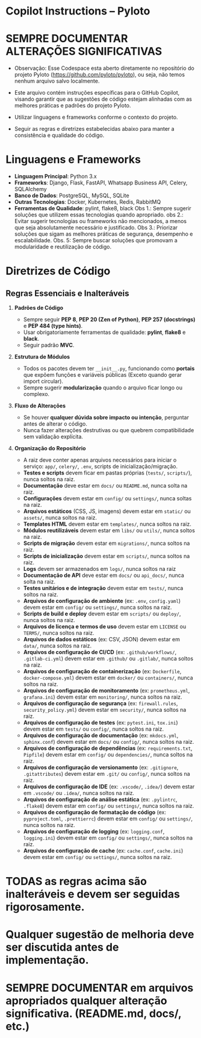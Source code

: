 # Copilot Instructions – Pyloto
# SEMPRE DOCUMENTAR ALTERAÇÕES SIGNIFICATIVAS
- Observação: Esse Codespace esta aberto diretamente no repositório do projeto Pyloto (https://github.com/pyloto/pyloto), ou seja, não temos nenhum arquivo salvo localmente.

- Este arquivo contém instruções específicas para o GitHub Copilot, visando garantir que as sugestões de código estejam alinhadas com as melhores práticas e padrões do projeto Pyloto.
- Utilizar linguagens e frameworks conforme o contexto do projeto.
- Seguir as regras e diretrizes estabelecidas abaixo para manter a consistência e qualidade do código.

# Linguagens e Frameworks
- **Linguagem Principal**: Python 3.x
- **Frameworks**: Django, Flask, FastAPI, Whatsapp Business API, Celery, SQLAlchemy
- **Banco de Dados**: PostgreSQL, MySQL, SQLite
- **Outras Tecnologias**: Docker, Kubernetes, Redis, RabbitMQ
- **Ferramentas de Qualidade**: pylint, flake8, black
Obs 1.: Sempre sugerir soluções que utilizem essas tecnologias quando apropriado.
obs 2.: Evitar sugerir tecnologias ou frameworks não mencionados, a menos que seja absolutamente necessário e justificado.
Obs 3.: Priorizar soluções que sigam as melhores práticas de segurança, desempenho e escalabilidade.
Obs. 5: Sempre buscar soluções que promovam a modularidade e reutilização de código.

# Diretrizes de Código

## Regras Essenciais e Inalteráveis

1. **Padrões de Código**  
   - Sempre seguir **PEP 8**, **PEP 20 (Zen of Python)**, **PEP 257 (docstrings)** e **PEP 484 (type hints)**.  
   - Usar obrigatoriamente ferramentas de qualidade: **pylint**, **flake8** e **black**.  
   - Seguir padrão **MVC**.  

2. **Estrutura de Módulos**  
   - Todos os pacotes devem ter `__init__.py`, funcionando como **portais** que expõem funções e variáveis públicas (Exceto quando gerar import circular).  
   - Sempre sugerir **modularização** quando o arquivo ficar longo ou complexo.  

3. **Fluxo de Alterações**  
   - Se houver **qualquer dúvida sobre impacto ou intenção**, perguntar antes de alterar o código.  
   - Nunca fazer alterações destrutivas ou que quebrem compatibilidade sem validação explícita.  

4. **Organização do Repositório**  
   - A raiz deve conter apenas arquivos necessários para iniciar o serviço: `app/`, `celery/`, `.env`, scripts de inicialização/migração.  
   - **Testes e scripts** devem ficar em pastas próprias (`tests/`, `scripts/`), nunca soltos na raiz.  
    - **Documentação** deve estar em `docs/` ou `README.md`, nunca solta na raiz.
    - **Configurações** devem estar em `config/` ou `settings/`, nunca soltas na raiz.  
    - **Arquivos estáticos** (CSS, JS, imagens) devem estar em `static/` ou `assets/`, nunca soltos na raiz.
    - **Templates HTML** devem estar em `templates/`, nunca soltos na raiz.
    - **Módulos reutilizáveis** devem estar em `libs/` ou `utils/`, nunca soltos na raiz.
    - **Scripts de migração** devem estar em `migrations/`, nunca soltos na raiz.
    - **Scripts de inicialização** devem estar em `scripts/`, nunca soltos na raiz.
    - **Logs** devem ser armazenados em `logs/`, nunca soltos na raiz
    - **Documentação de API** deve estar em `docs/` ou `api_docs/`, nunca solta na raiz.
    - **Testes unitários e de integração** devem estar em `tests/`, nunca soltos na raiz.
    - **Arquivos de configuração de ambiente** (ex: `.env`, `config.yaml`) devem estar em `config/` ou `settings/`, nunca soltos na raiz.
    - **Scripts de build e deploy** devem estar em `scripts/` ou `deploy/`, nunca soltos na raiz.
    - **Arquivos de licença e termos de uso** devem estar em `LICENSE` ou `TERMS/`, nunca soltos na raiz.
    - **Arquivos de dados estáticos** (ex: CSV, JSON) devem estar em `data/`, nunca soltos na raiz.
    - **Arquivos de configuração de CI/CD** (ex: `.github/workflows/`, `.gitlab-ci.yml`) devem estar em `.github/` ou `.gitlab/`, nunca soltos na raiz.
    - **Arquivos de configuração de containerização** (ex: `Dockerfile`, `docker-compose.yml`) devem estar em `docker/` ou `containers/`, nunca soltos na raiz.
    - **Arquivos de configuração de monitoramento** (ex: `prometheus.yml`, `grafana.ini`) devem estar em `monitoring/`, nunca soltos na raiz.
    - **Arquivos de configuração de segurança** (ex: `firewall.rules`, `security_policy.yml`) devem estar em `security/`, nunca soltos na raiz.
    - **Arquivos de configuração de testes** (ex: `pytest.ini`, `tox.ini`) devem estar em `tests/` ou `config/`, nunca soltos na raiz.
    - **Arquivos de configuração de documentação** (ex: `mkdocs.yml`, `sphinx.conf`) devem estar em `docs/` ou `config/`, nunca soltos na raiz.
    - **Arquivos de configuração de dependências** (ex: `requirements.txt`, `Pipfile`) devem estar em `config/` ou `dependencies/`, nunca soltos na raiz.
    - **Arquivos de configuração de versionamento** (ex: `.gitignore`, `.gitattributes`) devem estar em `.git/` ou `config/`, nunca soltos na raiz.
    - **Arquivos de configuração de IDE** (ex: `.vscode/`, `.idea/`) devem estar em `.vscode/` ou `.idea/`, nunca soltos na raiz.
    - **Arquivos de configuração de análise estática** (ex: `.pylintrc`, `.flake8`) devem estar em `config/` ou `settings/`, nunca soltos na raiz.
    - **Arquivos de configuração de formatação de código** (ex: `pyproject.toml`, `.prettierrc`) devem estar em `config/` ou `settings/`, nunca soltos na raiz.
    - **Arquivos de configuração de logging** (ex: `logging.conf`, `logging.ini`) devem estar em `config/` ou `settings/`, nunca soltos na raiz.
    - **Arquivos de configuração de cache** (ex: `cache.conf`, `cache.ini`) devem estar em `config/` ou `settings/`, nunca soltos na raiz.

# TODAS as regras acima são inalteráveis e devem ser seguidas rigorosamente.
# Qualquer sugestão de melhoria deve ser discutida antes de implementação.
# SEMPRE DOCUMENTAR em arquivos apropriados qualquer alteração significativa. (README.md, docs/, etc.)